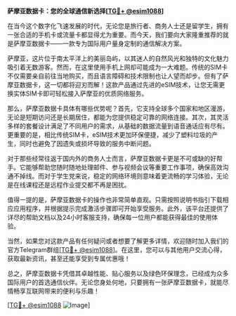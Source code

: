 **萨摩亚数据卡：您的全球通信新选择[[TG💪+ @esim1088](https://t.me/s/esim1088)]**

在当今这个数字化飞速发展的时代，无论您是旅行者、商务人士还是留学生，拥有一张合适的手机卡或流量卡都显得尤为重要。而今天，我们要向大家隆重推荐的就是萨摩亚数据卡——一款专为国际用户量身定制的通信解决方案。

萨摩亚，这片位于南太平洋上的美丽岛屿，以其迷人的自然风光和独特的文化魅力吸引着无数游客。然而，在这里使用手机上网却可能成为一大难题。传统的SIM卡不仅需要亲自前往当地购买，而且语言障碍和技术限制也让人望而却步。但有了萨摩亚数据卡，这一切都将迎刃而解！这款产品通过先进的eSIM技术，让您无需更换实体SIM卡即可轻松接入萨摩亚的优质网络服务。

那么，萨摩亚数据卡具体有哪些优势呢？首先，它支持全球多个国家和地区漫游，无论是短期访问还是长期居住，都能为您提供稳定可靠的网络连接。其次，其灵活多样的套餐设计满足了不同用户的需求，从基础的数据流量到语音通话应有尽有。更重要的是，相比传统SIM卡，eSIM技术更加环保便捷，减少了塑料垃圾的产生，同时也避免了因遗失或损坏导致的服务中断问题。

对于那些经常往返于国内外的商务人士而言，萨摩亚数据卡更是不可或缺的好帮手。它能够帮助您随时随地处理邮件、参与视频会议等重要工作事项，确保高效沟通不掉线。而对于学生党来说，稳定的网络环境则意味着更流畅的学习体验，无论是在线课程还是远程作业提交都不再是困扰。

值得一提的是，萨摩亚数据卡的操作也非常简单直观。只需按照说明书指引下载相应应用程序，并根据提示完成激活步骤即可开始享受服务。此外，该平台还提供了详尽的帮助文档以及24小时客服支持，确保每一位用户都能获得最佳的使用体验。

当然，如果您对这款产品有任何疑问或者想要了解更多详情，欢迎随时加入我们的官方Telegram群组[[TG💪+ @esim1088](https://t.me/s/esim1088)]。在这里，您可以与其他用户交流心得，获取最新资讯，甚至还能享受到专属优惠哦！

总之，萨摩亚数据卡凭借其卓越性能、贴心服务以及绿色环保理念，已经成为众多国际用户的首选通信伙伴。无论您身处何地，只要拥有一张萨摩亚数据卡，就能尽情畅享互联网带来的便利与乐趣！

[[TG💪+ @esim1088](https://t.me/s/esim1088) ![Image](https://i.postimg.cc/4NQfJmqS/Snipaste-2025-05-13-00-14-12.png)]